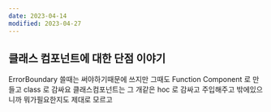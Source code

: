 ```yaml
---
date: 2023-04-14
modified: 2023-04-27
---
```


## 클래스 컴포넌트에 대한 단점 이야기

ErrorBoundary 쓸때는 써야하기때문에 쓰지만 그때도 Function Component 로 만들고 class 로 감싸요
클래스컴포넌트는 그 개같은 hoc 로 감싸고 주입해주고
밖에있으니까 뭐가필요한지도 제대로 모르고
